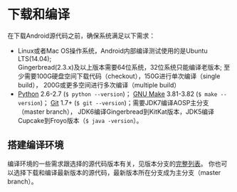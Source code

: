 
# 下载和编译

在下载Android源代码之前，确保系统满足以下需求：
- Linux或者Mac OS操作系统，Android内部编译测试使用的是Ubuntu LTS(14.04);   
  Gingerbread(2.3.x)及以上版本需要64位系统，32位系统只能编译老版本;
  至少需要100G硬盘空间下载代码（checkout），150G进行单次编译（single build），
  200G或更多空间进行多次编译（multiple build）
- [Python](python.org) 2.6-2.7 (`$ python --version`)； [GNU Make](gnu.org) 3.81-3.82 (`$ make --version`)； 
  [Git](git-scm.com) 1.7+ (`$ git --version`)；需要JDK7编译AOSP主分支（master branch），
  JDK6编译Gingerbread到KitKat版本，JDK5编译Cupcake到Froyo版本（`$ java -version`）。

## 搭建编译环境

编译环境的一些需求跟选择的源代码版本有关，见版本分支的[完整列表](http://source.android.com/source/build-numbers.html)。
你也可以选择下载和编译最新版本的源代码，最新版本所在分支成为主分支（master branch）。

